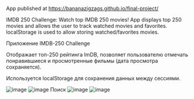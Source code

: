 App published at https://bananazigzags.github.io/final-project/

IMDB 250 Challenge: Watch top IMDB 250 movies!
App displays top 250 movies and allows the user to track watched movies and favorites.
localStorage is used to allow storing watched/favorites movies.

Приложение IMDB-250 Challenge

Отображает топ-250 рейтинга ImDB, позволяет пользователю отмечать понравившиеся и просмотренные фильмы (дата просмотра сохраняется). 

Используется localStorage для сохранения данных между сессиями.

![image](https://user-images.githubusercontent.com/56584077/198906166-4765d174-c4dc-4b6d-a9e9-8dc1231f9116.png)
![image](https://user-images.githubusercontent.com/56584077/198906194-1377612f-1afd-4648-b99b-f01b0be820d4.png)
Поиск
![image](https://user-images.githubusercontent.com/56584077/198906227-70215c00-d24c-4d52-ad20-42ce2a1cf068.png)
![image](https://user-images.githubusercontent.com/56584077/198906239-f79fc4d7-f9a4-42cd-a84c-363d08ade161.png)
